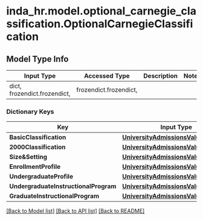 # inda_hr.model.optional_carnegie_classification.OptionalCarnegieClassification

## Model Type Info
Input Type | Accessed Type | Description | Notes
------------ | ------------- | ------------- | -------------
dict, frozendict.frozendict,  | frozendict.frozendict,  |  | 

### Dictionary Keys
Key | Input Type | Accessed Type | Description | Notes
------------ | ------------- | ------------- | ------------- | -------------
**BasicClassification** | [**UniversityAdmissionsValueModelStr**](UniversityAdmissionsValueModelStr.md) | [**UniversityAdmissionsValueModelStr**](UniversityAdmissionsValueModelStr.md) |  | [optional] 
**2000Classification** | [**UniversityAdmissionsValueModelStr**](UniversityAdmissionsValueModelStr.md) | [**UniversityAdmissionsValueModelStr**](UniversityAdmissionsValueModelStr.md) |  | [optional] 
**Size&amp;Setting** | [**UniversityAdmissionsValueModelStr**](UniversityAdmissionsValueModelStr.md) | [**UniversityAdmissionsValueModelStr**](UniversityAdmissionsValueModelStr.md) |  | [optional] 
**EnrollmentProfile** | [**UniversityAdmissionsValueModelStr**](UniversityAdmissionsValueModelStr.md) | [**UniversityAdmissionsValueModelStr**](UniversityAdmissionsValueModelStr.md) |  | [optional] 
**UndergraduateProfile** | [**UniversityAdmissionsValueModelStr**](UniversityAdmissionsValueModelStr.md) | [**UniversityAdmissionsValueModelStr**](UniversityAdmissionsValueModelStr.md) |  | [optional] 
**UndergraduateInstructionalProgram** | [**UniversityAdmissionsValueModelStr**](UniversityAdmissionsValueModelStr.md) | [**UniversityAdmissionsValueModelStr**](UniversityAdmissionsValueModelStr.md) |  | [optional] 
**GraduateInstructionalProgram** | [**UniversityAdmissionsValueModelStr**](UniversityAdmissionsValueModelStr.md) | [**UniversityAdmissionsValueModelStr**](UniversityAdmissionsValueModelStr.md) |  | [optional] 

[[Back to Model list]](../../README.md#documentation-for-models) [[Back to API list]](../../README.md#documentation-for-api-endpoints) [[Back to README]](../../README.md)

